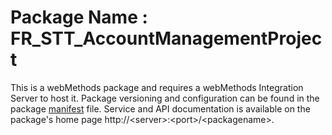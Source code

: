 # Package Name : FR_STT_AccountManagementProject
This is a webMethods package and requires a webMethods Integration Server to host it. Package versioning and configuration can be found in the package [manifest](./FR_STT_AccountManagementProject/manifest.v3) file. Service and API documentation is available on the package's home page http://&lt;server&gt;:&lt;port&gt;/&lt;packagename>.